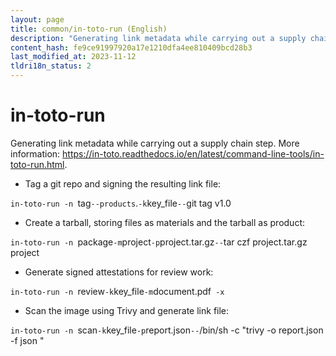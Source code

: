 ```yaml
---
layout: page
title: common/in-toto-run (English)
description: "Generating link metadata while carrying out a supply chain step."
content_hash: fe9ce91997920a17e1210dfa4ee810409bcd28b3
last_modified_at: 2023-11-12
tldri18n_status: 2
---
```

# in-toto-run

Generating link metadata while carrying out a supply chain step.
More information: <https://in-toto.readthedocs.io/en/latest/command-line-tools/in-toto-run.html>.

- Tag a git repo and signing the resulting link file:

`in-toto-run -n `<span class="tldr-var badge badge-pill bg-dark-lm bg-white-dm text-white-lm text-dark-dm font-weight-bold">tag</span>` --products `<span class="tldr-var badge badge-pill bg-dark-lm bg-white-dm text-white-lm text-dark-dm font-weight-bold">.</span>` -k `<span class="tldr-var badge badge-pill bg-dark-lm bg-white-dm text-white-lm text-dark-dm font-weight-bold">key_file</span>` -- `<span class="tldr-var badge badge-pill bg-dark-lm bg-white-dm text-white-lm text-dark-dm font-weight-bold">git tag v1.0</span>

- Create a tarball, storing files as materials and the tarball as product:

`in-toto-run -n `<span class="tldr-var badge badge-pill bg-dark-lm bg-white-dm text-white-lm text-dark-dm font-weight-bold">package</span>` -m `<span class="tldr-var badge badge-pill bg-dark-lm bg-white-dm text-white-lm text-dark-dm font-weight-bold">project</span>` -p `<span class="tldr-var badge badge-pill bg-dark-lm bg-white-dm text-white-lm text-dark-dm font-weight-bold">project.tar.gz</span>` -- `<span class="tldr-var badge badge-pill bg-dark-lm bg-white-dm text-white-lm text-dark-dm font-weight-bold">tar czf project.tar.gz project</span>

- Generate signed attestations for review work:

`in-toto-run -n `<span class="tldr-var badge badge-pill bg-dark-lm bg-white-dm text-white-lm text-dark-dm font-weight-bold">review</span>` -k `<span class="tldr-var badge badge-pill bg-dark-lm bg-white-dm text-white-lm text-dark-dm font-weight-bold">key_file</span>` -m `<span class="tldr-var badge badge-pill bg-dark-lm bg-white-dm text-white-lm text-dark-dm font-weight-bold">document.pdf</span>` -x`

- Scan the image using Trivy and generate link file:

`in-toto-run -n `<span class="tldr-var badge badge-pill bg-dark-lm bg-white-dm text-white-lm text-dark-dm font-weight-bold">scan</span>` -k `<span class="tldr-var badge badge-pill bg-dark-lm bg-white-dm text-white-lm text-dark-dm font-weight-bold">key_file</span>` -p `<span class="tldr-var badge badge-pill bg-dark-lm bg-white-dm text-white-lm text-dark-dm font-weight-bold">report.json</span>` -- `<span class="tldr-var badge badge-pill bg-dark-lm bg-white-dm text-white-lm text-dark-dm font-weight-bold">/bin/sh -c "trivy -o report.json -f json <IMAGE>"</span>
